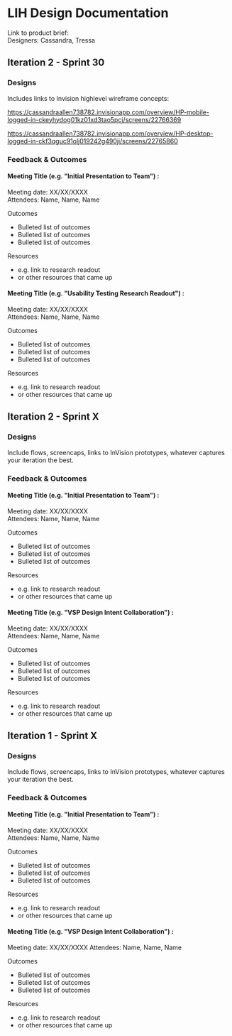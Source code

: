 # LIH Design Documentation
Link to product brief:  
Designers: Cassandra, Tressa


## Iteration 2 - Sprint 30

### Designs
Includes links to Invision highlevel wireframe concepts:

https://cassandraallen738782.invisionapp.com/overview/HP-mobile-logged-in-ckeyhydog01kz01xd3tao5pcj/screens/22766369

https://cassandraallen738782.invisionapp.com/overview/HP-desktop-logged-in-ckf3qguc91olj019242g490ji/screens/22765860

### Feedback & Outcomes

#### Meeting Title (e.g. "Initial Presentation to Team") :
Meeting date: XX/XX/XXXX  
Attendees: Name, Name, Name 

Outcomes
- Bulleted list of outcomes 
- Bulleted list of outcomes
- Bulleted list of outcomes

Resources
- e.g. link to research readout 
- or other resources that came up

#### Meeting Title (e.g. "Usability Testing Research Readout") :
Meeting date: XX/XX/XXXX  
Attendees: Name, Name, Name 

Outcomes
- Bulleted list of outcomes 
- Bulleted list of outcomes
- Bulleted list of outcomes

Resources
- e.g. link to research readout 
- or other resources that came up


## Iteration 2 - Sprint X

### Designs
Include flows, screencaps, links to InVision prototypes, whatever captures your iteration the best.


### Feedback & Outcomes

#### Meeting Title (e.g. "Initial Presentation to Team") :
Meeting date: XX/XX/XXXX  
Attendees: Name, Name, Name 

Outcomes
- Bulleted list of outcomes 
- Bulleted list of outcomes
- Bulleted list of outcomes

Resources
- e.g. link to research readout 
- or other resources that came up

#### Meeting Title (e.g. "VSP Design Intent Collaboration") :
Meeting date: XX/XX/XXXX  
Attendees: Name, Name, Name 

Outcomes
- Bulleted list of outcomes 
- Bulleted list of outcomes
- Bulleted list of outcomes

Resources
- e.g. link to research readout 
- or other resources that came up


## Iteration 1 - Sprint X

### Designs
Include flows, screencaps, links to InVision prototypes, whatever captures your iteration the best.


### Feedback & Outcomes

#### Meeting Title (e.g. "Initial Presentation to Team") :
Meeting date: XX/XX/XXXX  
Attendees: Name, Name, Name 

Outcomes
- Bulleted list of outcomes 
- Bulleted list of outcomes
- Bulleted list of outcomes

Resources
- e.g. link to research readout 
- or other resources that came up

#### Meeting Title (e.g. "VSP Design Intent Collaboration") :
Meeting date: XX/XX/XXXX
Attendees: Name, Name, Name 

Outcomes
- Bulleted list of outcomes 
- Bulleted list of outcomes
- Bulleted list of outcomes

Resources
- e.g. link to research readout 
- or other resources that came up



